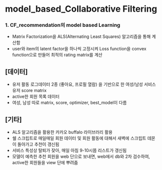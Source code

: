 # model_based_Collaborative Filtering

### 1. CF_recommendation의 model based Learning
  - Matrix Factorization을 ALS(Alternating Least Squares) 알고리즘을 통해 계산함
  - user와 item의 latent factor을 하나씩 고정시켜 Loss function을 convex function으로 만들어 최적의 rating matrix를 계산 

 ## [데이터]
 
 - 유저 활동 로그데이터 2종 (좋아요, 프로필 열람) 을 기반으로 한 여성/남성 서비스 유저 score matrix 
 - active한 회원 목록 데이터
 - 여성, 남성 따로 matrix, score, optimizer, best_model이 다름
 
 
 ## [기타] 
 
 - ALS 알고리즘을 활용한 카카오 buffalo 라이브러리 활용
 - 쉘 스크립트로 매일매일 회원 데이터 및 회원 활동에 대해서 새벽에 스크립트 데몬이 돌아가고 추천이 갱신됨
 - 서비스 특성상 탈퇴가 잦아, 매일 아침 9-10시쯤 리스트가 갱신됨
 - 모델이 예측한 추천 회원을 web 단으로 보내면, web에서 db와 2차 검수하여, active한 회원들을 view 단에 뿌려줌
 
